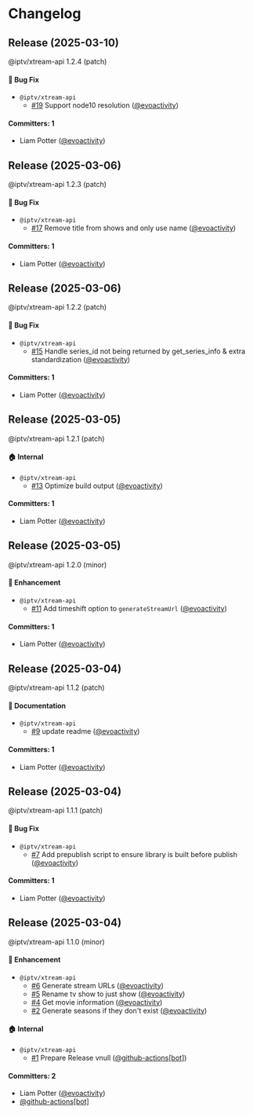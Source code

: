 # Changelog

## Release (2025-03-10)

@iptv/xtream-api 1.2.4 (patch)

#### :bug: Bug Fix
* `@iptv/xtream-api`
  * [#19](https://github.com/ektotv/xtream-api/pull/19) Support node10 resolution ([@evoactivity](https://github.com/evoactivity))

#### Committers: 1
- Liam Potter ([@evoactivity](https://github.com/evoactivity))

## Release (2025-03-06)

@iptv/xtream-api 1.2.3 (patch)

#### :bug: Bug Fix
* `@iptv/xtream-api`
  * [#17](https://github.com/ektotv/xtream-api/pull/17) Remove title from shows and only use name ([@evoactivity](https://github.com/evoactivity))

#### Committers: 1
- Liam Potter ([@evoactivity](https://github.com/evoactivity))

## Release (2025-03-06)

@iptv/xtream-api 1.2.2 (patch)

#### :bug: Bug Fix
* `@iptv/xtream-api`
  * [#15](https://github.com/ektotv/xtream-api/pull/15) Handle series_id not being returned by get_series_info & extra standardization ([@evoactivity](https://github.com/evoactivity))

#### Committers: 1
- Liam Potter ([@evoactivity](https://github.com/evoactivity))

## Release (2025-03-05)

@iptv/xtream-api 1.2.1 (patch)

#### :house: Internal
* `@iptv/xtream-api`
  * [#13](https://github.com/ektotv/xtream-api/pull/13) Optimize build output ([@evoactivity](https://github.com/evoactivity))

#### Committers: 1
- Liam Potter ([@evoactivity](https://github.com/evoactivity))

## Release (2025-03-05)

@iptv/xtream-api 1.2.0 (minor)

#### :rocket: Enhancement
* `@iptv/xtream-api`
  * [#11](https://github.com/ektotv/xtream-api/pull/11) Add timeshift option to `generateStreamUrl` ([@evoactivity](https://github.com/evoactivity))

#### Committers: 1
- Liam Potter ([@evoactivity](https://github.com/evoactivity))

## Release (2025-03-04)

@iptv/xtream-api 1.1.2 (patch)

#### :memo: Documentation
* `@iptv/xtream-api`
  * [#9](https://github.com/ektotv/xtream-api/pull/9) update readme ([@evoactivity](https://github.com/evoactivity))

#### Committers: 1
- Liam Potter ([@evoactivity](https://github.com/evoactivity))

## Release (2025-03-04)

@iptv/xtream-api 1.1.1 (patch)

#### :bug: Bug Fix
* `@iptv/xtream-api`
  * [#7](https://github.com/ektotv/xtream-api/pull/7) Add prepublish script to ensure library is built before publish ([@evoactivity](https://github.com/evoactivity))

#### Committers: 1
- Liam Potter ([@evoactivity](https://github.com/evoactivity))

## Release (2025-03-04)

@iptv/xtream-api 1.1.0 (minor)

#### :rocket: Enhancement
* `@iptv/xtream-api`
  * [#6](https://github.com/ektotv/xtream-api/pull/6) Generate stream URLs ([@evoactivity](https://github.com/evoactivity))
  * [#5](https://github.com/ektotv/xtream-api/pull/5) Rename tv show to just show ([@evoactivity](https://github.com/evoactivity))
  * [#4](https://github.com/ektotv/xtream-api/pull/4) Get movie information ([@evoactivity](https://github.com/evoactivity))
  * [#2](https://github.com/ektotv/xtream-api/pull/2) Generate seasons if they don't exist ([@evoactivity](https://github.com/evoactivity))

#### :house: Internal
* `@iptv/xtream-api`
  * [#1](https://github.com/ektotv/xtream-api/pull/1) Prepare Release vnull ([@github-actions[bot]](https://github.com/apps/github-actions))

#### Committers: 2
- Liam Potter ([@evoactivity](https://github.com/evoactivity))
- [@github-actions[bot]](https://github.com/apps/github-actions)





